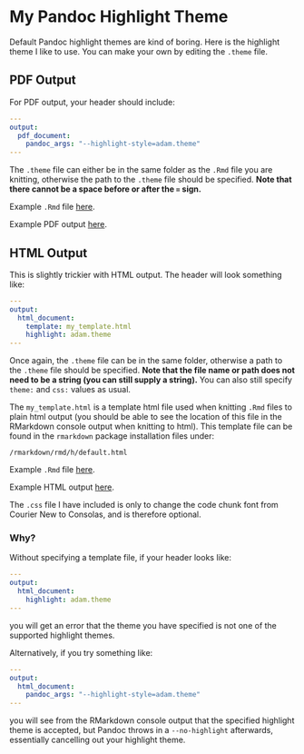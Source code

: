 # My Pandoc Highlight Theme

Default Pandoc highlight themes are kind of boring. Here is the highlight theme I like to use. You can make your own by editing the `.theme` file.

## PDF Output

For PDF output, your header should include:

```YAML
---
output:
  pdf_document:
    pandoc_args: "--highlight-style=adam.theme"
---
```

The `.theme` file can either be in the same folder as the `.Rmd` file you are knitting, otherwise the path to the `.theme` file should be specified. **Note that there cannot be a space before or after the `=` sign.**

Example `.Rmd` file [here](https://github.com/adamoshen/adam-highlight-theme/blob/master/pdf/example.Rmd).

Example PDF output [here](https://github.com/adamoshen/adam-highlight-theme/blob/master/pdf/example.pdf).

## HTML Output

This is slightly trickier with HTML output. The header will look something like:

```YAML
---
output: 
  html_document:
    template: my_template.html
    highlight: adam.theme
---
```

Once again, the `.theme` file can be in the same folder, otherwise a path to the `.theme` file should be specified. **Note that the file name or path does not need to be a string (you can still supply a string).** You can also still specify `theme:` and `css:` values as usual.

The `my_template.html` is a template html file used when knitting `.Rmd` files to plain html output (you should be able to see the location of this file in the RMarkdown console output when knitting to html). This template file can be found in the `rmarkdown` package installation files under:

```
/rmarkdown/rmd/h/default.html
```

Example `.Rmd` file [here](https://github.com/adamoshen/adam-highlight-theme/blob/master/html/demofile.Rmd).

Example HTML output [here](https://www.shena.ca/demofile.html).

The `.css` file I have included is only to change the code chunk font from Courier New to Consolas, and is therefore optional.

### Why?

Without specifying a template file, if your header looks like:

```YAML
---
output:
  html_document:
    highlight: adam.theme
---
```

you will get an error that the theme you have specified is not one of the supported highlight themes.

Alternatively, if you try something like:

```YAML
---
output: 
  html_document:
    pandoc_args: "--highlight-style=adam.theme"
---
```

you will see from the RMarkdown console output that the specified highlight theme is accepted, but Pandoc throws in a `--no-highlight` afterwards, essentially cancelling out your highlight theme.